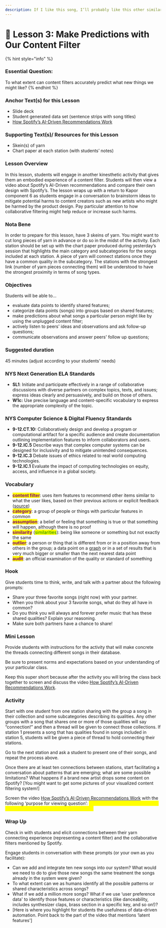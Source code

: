 ```yaml
---
description: If I like this song, I’ll probably like this other similar song.
---
```


# 🔮 Lesson 3: Make Predictions with Our Content Filter



{% hint style="info" %}
### Essential Question:

To what extent can content filters accurately predict what new things we might like?&#x20;
{% endhint %}



### Anchor Text(s) for this Lesson

* Slide deck
* Student generated data set (sentence strips with song titles)
* [How Spotify’s AI-Driven Recommendations Work](https://www.youtube.com/watch?v=pGntmcy\_HX8\&ab\_channel=TheWallStreetJournal)

### Supporting Text(s)/ Resources for this Lesson

* Skein(s) of yarn&#x20;
* Chart paper at each station (with students’ notes)

### Lesson Overview

In this lesson, students will engage in another kinesthetic activity that gives them an embodied experience of a content filter. Students will then view a video about Spotify’s AI-Driven recommendations and compare their own design with Spotify’s. The lesson wraps up with a return to Kapor component 6 as students engage in a conversation to brainstorm ideas to mitigate potential harms to content creators such as new artists who might be harmed by the product design. Pay particular attention to how collaborative filtering might help reduce or increase such harms.

### Nota Bene

In order to prepare for this lesson, have 3 skeins of yarn. You might want to cut long pieces of yarn in advance or do so in the midst of the activity. Each station should be set up with the chart paper produced during yesterday’s session that highlights the main category and subcategories for the songs included at each station. A piece of yarn will connect stations once they have a common quality in the subcategory. The stations with the strongest link (number of yarn pieces connecting them) will be understood to have the strongest proximity in terms of song types.



### Objectives

Students will be able to...

* evaluate data points to identify shared features;
* categorize data points (songs) into groups based on shared features;
* make predictions about what songs a particular person might like by using the unplugged content filter;
* actively listen to peers' ideas and observations and ask follow-up questions;
* communicate observations and answer peers' follow up questions;

### Suggested duration

45 minutes (adjust according to your students' needs)

### NYS Next Generation ELA Standards

* **SL1**: Initiate and participate effectively in a range of collaborative discussions with diverse partners on complex topics, texts, and issues; express ideas clearly and persuasively, and build on those of others.
* **W1c:** Use precise language and content-specific vocabulary to express the appropriate complexity of the topic.

### NYS Computer Science & Digital Fluency Standards

* **9-12.CT.10:** Collaboratively design and develop a program or computational artifact for a specific audience and create documentation outlining implementation features to inform collaborators and users.
* **9-12.IC.5** Describe ways that complex computer systems can be designed for inclusivity and to mitigate unintended consequences.
* **9-12.IC.3** Debate issues of ethics related to real world computing technologies.
* **9-12.IC.1** Evaluate the impact of computing technologies on equity, access, and influence in a global society.

### Vocabulary

* <mark style="color:purple;">**content filter**</mark>: uses item features to recommend other items similar to what the user likes, based on their previous actions or explicit feedback ([source](https://developers.google.com/machine-learning/recommendation/content-based/basics))
* <mark style="color:purple;">**category**</mark>: a group of people or things with particular features in common
* <mark style="color:purple;">**assumption**</mark>: a belief or feeling that something is true or that something will happen, although there is no proof
* <mark style="color:purple;">**similarity**</mark> (<mark style="color:green;">similarities</mark>): being like someone or something but not exactly the same
* <mark style="color:purple;">**outlier**</mark>: a person or thing that is different from or in a position away from others in the group; a data point on a [graph](https://www.oxfordlearnersdictionaries.com/us/definition/english/graph) or in a set of results that is very much bigger or smaller than the next nearest data point
* <mark style="color:purple;">**audit**</mark>: an official examination of the quality or standard of something

### Hook

Give students time to think, write, and talk with a partner about the following prompts:&#x20;

* Share your three favorite songs (right now) with your partner.&#x20;
* When you think about your 3 favorite songs, what do they all have in common?&#x20;
* Do you think you will always and forever prefer music that has these shared qualities? Explain your reasoning.
* Make sure both partners have a chance to share!

### Mini Lesson&#x20;

Provide students with instructions for the activity that will make concrete the threads connecting different songs in their database.&#x20;

Be sure to present norms and expectations based on your understanding of your particular class.&#x20;

Keep this super short because after the activity you will bring the class back together to screen and discuss the video [How Spotify’s AI-Driven Recommendations Work](https://www.youtube.com/watch?v=pGntmcy\_HX8\&ab\_channel=TheWallStreetJournal).

### Activity

Start with one student from one station sharing with the group a song in their collection and some subcategories describing its qualities. Any other groups with a song that shares one or more of those qualities will say “connection!” and then a thread will be given to connect those collections. If station 1 presents a song that has qualities found in songs included in station 5, students will be given a piece of thread to hold connecting their stations.

Go to the next station and ask a student to present one of their songs, and repeat the process above.&#x20;

Once there are at least ten connections between stations, start facilitating a conversation about patterns that are emerging; what are some possible limitations? What happens if a brand new artist drops some content on Spotify? \[You might want to get some pictures of your visualized content filtering system!]

Screen the video [How Spotify’s AI-Driven Recommendations Work](https://www.youtube.com/watch?v=pGntmcy\_HX8\&ab\_channel=TheWallStreetJournal) with the following ‘purpose for viewing question’: <mark style="color:yellow;">**What does our algorithm share in common with Spotify’s? What’s different?**</mark>

### Wrap Up&#x20;

Check in with students and elicit connections between their yarn connecting experience (representing a content filter) and the collaborative filters mentioned by Spotify.

Engage students in conversation with these prompts (or your own as you facilitate):

* Can we add and integrate ten new songs into our system? What would we need to do to give those new songs the same treatment the songs already in the system were given?
* To what extent can we as humans identify all the possible patterns or shared characteristics across songs?&#x20;
* What if we add a million more songs? What if we use ‘user preference data' to identify those features or characteristics (like danceability, includes synthesizer claps, brass section in a specific key, and so on!)?
* \[Here is where you highlight for students the usefulness of data-driven automation. Point back to the part of the video that mentions ‘latent features']
